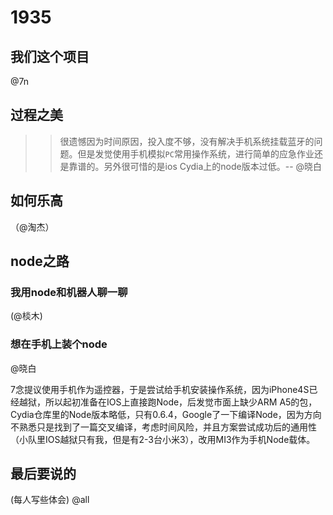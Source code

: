 # 1935

## 我们这个项目
@7n

## 过程之美

>>很遗憾因为时间原因，投入度不够，没有解决手机系统挂载蓝牙的问题。但是发觉使用手机模拟`PC`常用操作系统，进行简单的应急作业还是靠谱的。另外很可惜的是ios Cydia上的node版本过低。-- @晓白


## 如何乐高
（@淘杰）

## node之路

### 我用node和机器人聊一聊
(@棪木)

### 想在手机上装个node

@晓白

7念提议使用手机作为遥控器，于是尝试给手机安装操作系统，因为iPhone4S已经越狱，所以起初准备在IOS上直接跑Node，后发觉市面上缺少ARM A5的包，Cydia仓库里的Node版本略低，只有0.6.4，Google了一下编译Node，因为方向不熟悉只是找到了一篇交叉编译，考虑时间风险，并且方案尝试成功后的通用性（小队里IOS越狱只有我，但是有2-3台小米3），改用MI3作为手机Node载体。


## 最后要说的
(每人写些体会)
@all